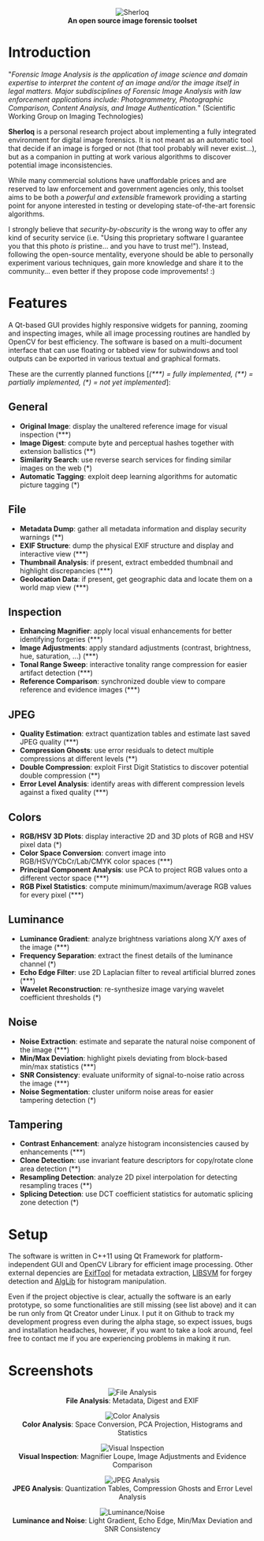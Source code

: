 <p align="center">
  <img src="logo/sherloq.png width="700px" alt="Sherloq" />
  <br><b>An open source image forensic toolset</b>
</p>

# Introduction
"*Forensic Image Analysis is the application of image science and domain expertise to interpret the content of an image and/or the image itself in legal matters. Major subdisciplines of Forensic Image Analysis with law enforcement applications include: Photogrammetry, Photographic Comparison, Content Analysis, and Image Authentication.*" (Scientific Working Group on Imaging Technologies)

**Sherloq** is a personal research project about implementing a fully integrated environment for digital image forensics. It is not meant as an automatic tool that decide if an image is forged or not (that tool probably will never exist...), but as a companion in putting at work various algorithms to discover potential image inconsistencies.

While many commercial solutions have unaffordable prices and are reserved to law enforcement and government agencies only, this toolset aims to be both a *powerful and extensible* framework providing a starting point for anyone interested in testing or developing state-of-the-art forensic algorithms.

I strongly believe that *security-by-obscurity* is the wrong way to offer any kind of security service (i.e. "Using this proprietary software I guarantee you that this photo *is* pristine... and you have to trust me!"). Instead, following the open-source mentality, everyone should be able to personally experiment various techniques, gain more knowledge and share it to the community... even better if they propose code improvements! :)

# Features
A Qt-based GUI provides highly responsive widgets for panning, zooming and inspecting images, while all image processing routines are handled by OpenCV for best efficiency. The software is based on a multi-document interface that can use floating or tabbed view for subwindows and tool outputs can be exported in various textual and graphical formats.

These are the currently planned functions [*(&ast;&ast;&ast;) = fully implemented, (&ast;&ast;) = partially implemented, (&ast;) = not yet implemented*]:

## General
- __Original Image__: display the unaltered reference image for visual inspection (&ast;&ast;&ast;)
- __Image Digest__: compute byte and perceptual hashes together with extension ballistics (&ast;&ast;)
- __Similarity Search__: use reverse search services for finding similar images on the web (&ast;)
- __Automatic Tagging__: exploit deep learning algorithms for automatic picture tagging (&ast;)

## File
- __Metadata Dump__: gather all metadata information and display security warnings (&ast;&ast;)
- __EXIF Structure__: dump the physical EXIF structure and display and interactive view (&ast;&ast;&ast;)
- __Thumbnail Analysis__: if present, extract embedded thumbnail and highlight discrepancies (&ast;&ast;&ast;)
- __Geolocation Data__: if present, get geographic data and locate them on a world map view (&ast;&ast;&ast;)

## Inspection
- __Enhancing Magnifier__: apply local visual enhancements for better identifying forgeries (&ast;&ast;&ast;)
- __Image Adjustments__: apply standard adjustments (contrast, brightness, hue, saturation, ...) (&ast;&ast;&ast;)
- __Tonal Range Sweep__: interactive tonality range compression for easier artifact detection (&ast;&ast;&ast;)
- __Reference Comparison__: synchronized double view to compare reference and evidence images (&ast;&ast;&ast;)

## JPEG
- __Quality Estimation__: extract quantization tables and estimate last saved JPEG quality (&ast;&ast;&ast;)
- __Compression Ghosts__: use error residuals to detect multiple compressions at different levels (&ast;&ast;)
- __Double Compression__: exploit First Digit Statistics to discover potential double compression (&ast;&ast;)
- __Error Level Analysis__: identify areas with different compression levels against a fixed quality (&ast;&ast;&ast;)

## Colors
- __RGB/HSV 3D Plots__: display interactive 2D and 3D plots of RGB and HSV pixel data (&ast;)
- __Color Space Conversion__: convert image into RGB/HSV/YCbCr/Lab/CMYK color spaces (&ast;&ast;&ast;)
- __Principal Component Analysis__: use PCA to project RGB values onto a different vector space (&ast;&ast;&ast;)
- __RGB Pixel Statistics__: compute minimum/maximum/average RGB values for every pixel (&ast;&ast;&ast;)

## Luminance
- __Luminance Gradient__: analyze brightness variations along X/Y axes of the image (&ast;&ast;&ast;)
- __Frequency Separation__: extract the finest details of the luminance channel (&ast;)
- __Echo Edge Filter__: use 2D Laplacian filter to reveal artificial blurred zones (&ast;&ast;&ast;)
- __Wavelet Reconstruction__: re-synthesize image varying wavelet coefficient thresholds (&ast;)

## Noise
- __Noise Extraction__: estimate and separate the natural noise component of the image (&ast;&ast;&ast;)
- __Min/Max Deviation__: highlight pixels deviating from block-based min/max statistics (&ast;&ast;&ast;)
- __SNR Consistency__: evaluate uniformity of signal-to-noise ratio across the image (&ast;&ast;&ast;)
- __Noise Segmentation__: cluster uniform noise areas for easier tampering detection (&ast;)

## Tampering
- __Contrast Enhancement__: analyze histogram inconsistencies caused by enhancements (&ast;&ast;&ast;)
- __Clone Detection__: use invariant feature descriptors for copy/rotate clone area detection (&ast;&ast;)
- __Resampling Detection__: analyze 2D pixel interpolation for detecting resampling traces (&ast;&ast;)
- __Splicing Detection__: use DCT coefficient statistics for automatic splicing zone detection (&ast;)

# Setup
The software is written in C++11 using Qt Framework for platform-independent GUI and OpenCV Library for efficient image processing. Other external depencies are [ExifTool](https://www.sno.phy.queensu.ca/~phil/exiftool/) for metadata extraction, [LIBSVM](https://www.csie.ntu.edu.tw/~cjlin/libsvm/) for forgey detection and [AlgLib](http://www.alglib.net/) for histogram manipulation.

Even if the project objective is clear, actually the software is an early prototype, so some functionalities are still missing (see list above) and it can be run only from Qt Creator under Linux. I put it on Github to track my development progress even during the alpha stage, so expect issues, bugs and installation headaches, however, if you want to take a look around, feel free to contact me if you are experiencing problems in making it run.

# Screenshots
<p align="center">
  <img src="screenshots/file.jpg width="700px" alt="File Analysis"/>
  <br><b>File Analysis</b>: Metadata, Digest and EXIF
</p>

<p align="center">
  <img src="screenshots/color.jpg width="700px" alt="Color Analysis"/>
  <br><b>Color Analysis</b>: Space Conversion, PCA Projection, Histograms and Statistics
</p>

<p align="center">
  <img src="screenshots/visual.jpg width="700px" alt="Visual Inspection"/>
  <br><b>Visual Inspection</b>: Magnifier Loupe, Image Adjustments and Evidence Comparison
</p>

<p align="center">
  <img src="screenshots/jpeg.jpg width="700px" alt="JPEG Analysis"/>
  <br><b>JPEG Analysis</b>: Quantization Tables, Compression Ghosts and Error Level Analysis
</p>

<p align="center">
  <img src="screenshots/lumanoise.jpg width="700px" alt="Luminance/Noise"/>
  <br><b>Luminance and Noise</b>: Light Gradient, Echo Edge, Min/Max Deviation and SNR Consistency
</p>
